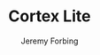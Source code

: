 ---
title: Cortex Lite
author: Jeremy Forbing
link: https://xineink.itch.io/lite
img: cortex-lite.png
type: game
---